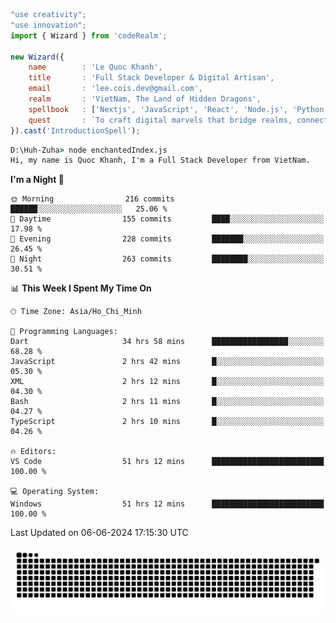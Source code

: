 <!--x axis divider-->

```js 
"use creativity";
"use innovation";
import { Wizard } from 'codeRealm';

new Wizard({
    name        : 'Le Quoc Khanh',
    title       : 'Full Stack Developer & Digital Artisan',
    email       : 'lee.cois.dev@gmail.com',
    realm       : 'VietNam, The Land of Hidden Dragons',
    spellbook   : ['Nextjs', 'JavaScript', 'React', 'Node.js', 'Python', 'Django', 'Cloud Services'],
    quest       : `To craft digital marvels that bridge realms, connect cultures, and bring imagination to life.`,
}).cast('IntroductionSpell');
```

```cmd
D:\Huh-Zuha> node enchantedIndex.js
Hi, my name is Quoc Khanh, I'm a Full Stack Developer from VietNam.
```
<!--START_SECTION:waka-->
**I'm a Night 🦉** 

```text
🌞 Morning                216 commits         ██████░░░░░░░░░░░░░░░░░░░   25.06 % 
🌆 Daytime                155 commits         ████░░░░░░░░░░░░░░░░░░░░░   17.98 % 
🌃 Evening                228 commits         ███████░░░░░░░░░░░░░░░░░░   26.45 % 
🌙 Night                  263 commits         ████████░░░░░░░░░░░░░░░░░   30.51 % 
```


📊 **This Week I Spent My Time On** 

```text
🕑︎ Time Zone: Asia/Ho_Chi_Minh

💬 Programming Languages: 
Dart                     34 hrs 58 mins      █████████████████░░░░░░░░   68.28 % 
JavaScript               2 hrs 42 mins       █░░░░░░░░░░░░░░░░░░░░░░░░   05.30 % 
XML                      2 hrs 12 mins       █░░░░░░░░░░░░░░░░░░░░░░░░   04.30 % 
Bash                     2 hrs 11 mins       █░░░░░░░░░░░░░░░░░░░░░░░░   04.27 % 
TypeScript               2 hrs 10 mins       █░░░░░░░░░░░░░░░░░░░░░░░░   04.26 % 

🔥 Editors: 
VS Code                  51 hrs 12 mins      █████████████████████████   100.00 % 

💻 Operating System: 
Windows                  51 hrs 12 mins      █████████████████████████   100.00 % 
```


 Last Updated on 06-06-2024 17:15:30 UTC
<!--END_SECTION:waka-->
<picture>
  <source media="(prefers-color-scheme: dark)" srcset="https://raw.githubusercontent.com/leecois/leecois/output/github-contribution-grid-snake-dark.svg">
  <source media="(prefers-color-scheme: light)" srcset="https://raw.githubusercontent.com/leecois/leecois/output/github-contribution-grid-snake.svg">
  <img alt="github contribution grid snake animation" src="https://raw.githubusercontent.com/leecois/leecois/output/github-contribution-grid-snake.svg">
</picture>
